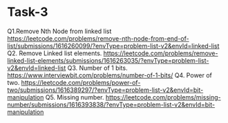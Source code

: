 # Task-3
  Q1.Remove Nth Node from linked list
  https://leetcode.com/problems/remove-nth-node-from-end-of-list/submissions/1616260099/?envType=problem-list-v2&envId=linked-list
  Q2. Remove Linked list elements.
  https://leetcode.com/problems/remove-linked-list-elements/submissions/1616263035/?envType=problem-list-v2&envId=linked-list
  Q3. Number of 1 bits.
  https://www.interviewbit.com/problems/number-of-1-bits/
  Q4. Power of two.
  https://leetcode.com/problems/power-of-two/submissions/1616389297/?envType=problem-list-v2&envId=bit-manipulation
  Q5. Missing number. 
  https://leetcode.com/problems/missing-number/submissions/1616393838/?envType=problem-list-v2&envId=bit-manipulation
